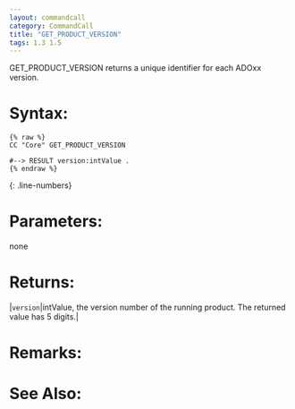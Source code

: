 ```yaml
---
layout: commandcall
category: CommandCall
title: "GET_PRODUCT_VERSION"
tags: 1.3 1.5
---
```


GET_PRODUCT_VERSION returns a unique identifier for each ADOxx version.

# Syntax:  

```adoscript
{% raw %}
CC "Core" GET_PRODUCT_VERSION

#--> RESULT version:intValue .
{% endraw %}
```
{: .line-numbers}

# Parameters:  

none

# Returns:  

|`version`|intValue, the version number of the running product. The returned value has 5 digits.|

# Remarks:



# See Also:

